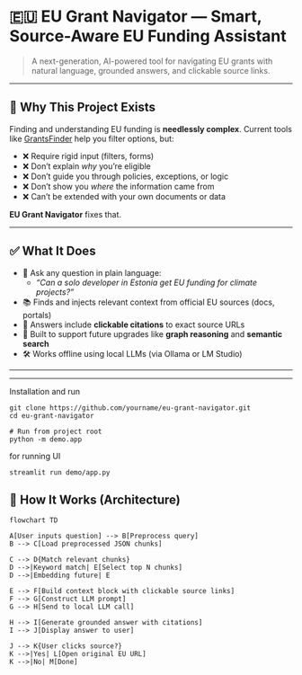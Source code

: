 # 🇪🇺 EU Grant Navigator — Smart, Source-Aware EU Funding Assistant

> A next-generation, AI-powered tool for navigating EU grants with natural language, grounded answers, and clickable source links.

---

## 🎯 Why This Project Exists

Finding and understanding EU funding is **needlessly complex**. Current tools like [GrantsFinder](https://www.grantsfinder.eu/) help you filter options, but:

- ❌ Require rigid input (filters, forms)
- ❌ Don’t explain *why* you’re eligible
- ❌ Don’t guide you through policies, exceptions, or logic
- ❌ Don’t show you *where* the information came from
- ❌ Can’t be extended with your own documents or data

**EU Grant Navigator** fixes that.

---

## ✅ What It Does

- 💬 Ask any question in plain language:
  - _“Can a solo developer in Estonia get EU funding for climate projects?”_
- 📚 Finds and injects relevant context from official EU sources (docs, portals)
- 🔗 Answers include **clickable citations** to exact source URLs
- 🧠 Built to support future upgrades like **graph reasoning** and **semantic search**
- 🛠️ Works offline using local LLMs (via Ollama or LM Studio)

---

---
Installation and run
```
git clone https://github.com/yourname/eu-grant-navigator.git
cd eu-grant-navigator
```
```
# Run from project root
python -m demo.app
```
for running UI 
```
streamlit run demo/app.py
```


## 🧠 How It Works (Architecture)

```mermaid
flowchart TD

A[User inputs question] --> B[Preprocess query]
B --> C[Load preprocessed JSON chunks]

C --> D{Match relevant chunks}
D -->|Keyword match| E[Select top N chunks]
D -->|Embedding future| E

E --> F[Build context block with clickable source links]
F --> G[Construct LLM prompt]
G --> H[Send to local LLM call]

H --> I[Generate grounded answer with citations]
I --> J[Display answer to user]

J --> K{User clicks source?}
K -->|Yes| L[Open original EU URL]
K -->|No| M[Done]







